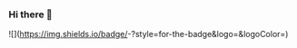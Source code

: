 ### Hi there 👋

<!--
**HuzaifahMajid/HuzaifahMajid** is a ✨ _special_ ✨ repository because its `README.md` (this file) appears on your GitHub profile.

Here are some ideas to get you started:

- 🔭 I’m currently working on ...
- 🌱 I’m currently learning ...
- 👯 I’m looking to collaborate on ...
- 🤔 I’m looking for help with ...
- 💬 Ask me about ...
- 📫 How to reach me: ...
- 😄 Pronouns: ...
- ⚡ Fun fact: ...
-->
![<linkdln>](https://img.shields.io/badge/<Badge Text>-<Background Color>?style=for-the-badge&logo=<Icon Name>&logoColor=<Logo Color>)
